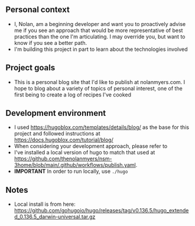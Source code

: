 

## Personal context
* I, Nolan, am a beginning developer and want you to proactively advise me if you see an approach that would be more representative of best practices than the one I'm articulating. I may override you, but want to know if you see a better path.
* I'm building this project in part to learn about the technologies involved

## Project goals
* This is a personal blog site that I'd like to publish at nolanmyers.com. I hope to blog about a variety of topics of personal interest, one of the first being to create a log of recipes I've cooked 


## Development environment
- I used https://hugoblox.com/templates/details/blog/ as the base for this project and followed instructions at https://docs.hugoblox.com/tutorial/blog/
- When considering your development approach, please refer to 
- I've installed a local version of hugo to match that used at https://github.com/thenolanmyers/nsm-3home/blob/main/.github/workflows/publish.yaml. 
- **IMPORTANT** In order to run locally, use `./hugo`



## Notes
- Local install is from here: https://github.com/gohugoio/hugo/releases/tag/v0.136.5/hugo_extended_0.136.5_darwin-universal.tar.gz

